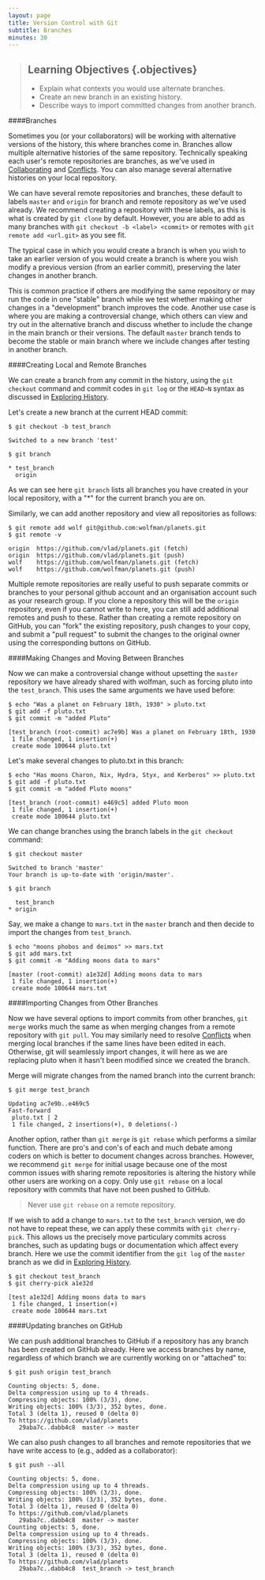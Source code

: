 ```yaml
---
layout: page
title: Version Control with Git
subtitle: Branches
minutes: 30
---
```

> ## Learning Objectives {.objectives}
>
> *   Explain what contexts you would use alternate branches.
> *   Create an new branch in an existing history.
> *   Describe ways to import committed changes from another branch.

####Branches

Sometimes you (or your collaborators) will be working with alternative versions of the history, this where branches come in. Branches allow multiple alternative histories of the same repository. Technically speaking each user's remote repositories are branches, as we've used in [Collaborating](08-collab.html) and [Conflicts](09-conflict.html). You can also manage several alternative histories on your local repository.

We can have several remote repositories and branches, these default to labels `master` and `origin` for branch and remote repository as we've used already. We recommend creating a repository with these labels, as this is what is created by `git clone` by default. However, you are able to add as many branches with `git checkout -b <label> <commit>` or remotes with `git remote add <url.git>` as you see fit.

The typical case in which you would create a branch is when you wish to take an earlier version of you would create a branch is where you wish modify a previous version (from an earlier commit), preserving the later changes in another branch.

This is common practice if others are modifying the same repository or may run the code in one "stable" branch while we test whether making other changes in a "development" branch improves the code. Another use case is where you are making a controversial change, which others can view and try out in the alternative branch and discuss whether to include the change in the main branch or their versions. The default `master` branch tends to become the stable or main branch where we include changes after testing in another branch.

####Creating Local and Remote Branches

We can create a branch from any commit in the history, using the `git checkout` command and commit codes in `git log` or the `HEAD~N` syntax as discussed in [Exploring History](05-history.html).

Let's create a new branch at the current HEAD commit:

~~~ {.bash}
$ git checkout -b test_branch
~~~

~~~ {.output}
Switched to a new branch 'test'
~~~

~~~ {.bash}
$ git branch
~~~

~~~ {.output}
* test_branch
  origin
~~~

As we can see here `git branch` lists all branches you have created in your local repository, with a "\*" for the current branch you are on.

Similarly, we can add another repository and view all repositories as follows:

~~~ {.bash}
$ git remote add wolf git@github.com:wolfman/planets.git
$ git remote -v
~~~

~~~ {.output}
origin	https://github.com/vlad/planets.git (fetch)
origin	https://github.com/vlad/planets.git (push)
wolf	https://github.com/wolfman/planets.git (fetch)
wolf	https://github.com/wolfman/planets.git (push)
~~~

Multiple remote repositories are really useful to push separate commits or branches to your personal github account and an organisation account such as your research group. If you clone a repository this will be the `origin` repository, even if you cannot write to here, you can still add additional remotes and push to these. Rather than creating a remote repository on GitHub, you can "fork" the existing repository, push changes to your copy, and submit a "pull request" to submit the changes to the original owner using the corresponding buttons on GitHub.

####Making Changes and Moving Between Branches

Now we can make a controversial change without upsetting the `master` repository we have already shared with wolfman, such as forcing pluto into the `test_branch`. This uses the same arguments we have used before:

~~~ {.bash}
$ echo "Was a planet on February 18th, 1930" > pluto.txt
$ git add -f pluto.txt
$ git commit -m "added Pluto"
~~~

~~~ {.output}
[test_branch (root-commit) ac7e9b] Was a planet on February 18th, 1930
 1 file changed, 1 insertion(+)
 create mode 100644 pluto.txt
~~~

Let's make several changes to pluto.txt in this branch:

~~~ {.bash}
$ echo "Has moons Charon, Nix, Hydra, Styx, and Kerberos" >> pluto.txt
$ git add -f pluto.txt
$ git commit -m "added Pluto moons"
~~~

~~~ {.output}
[test_branch (root-commit) e469c5] added Pluto moon
 1 file changed, 1 insertion(+)
 create mode 100644 pluto.txt
~~~

We can change branches using the branch labels in the `git checkout` command:

~~~ {.bash}
$ git checkout master
~~~

~~~ {.output}
Switched to branch 'master'
Your branch is up-to-date with 'origin/master'.
~~~

~~~ {.bash}
$ git branch
~~~

~~~ {.output}
  test_branch
* origin
~~~

Say, we make a change to `mars.txt` in the `master` branch and then decide to import the changes from `test_branch`.

~~~ {.bash}
$ echo "moons phobos and deimos" >> mars.txt
$ git add mars.txt
$ git commit -m "Adding moons data to mars"
~~~

~~~ {.output}
[master (root-commit) a1e32d] Adding moons data to mars
 1 file changed, 1 insertion(+)
 create mode 100644 mars.txt
~~~

####Importing Changes from Other Branches

Now we have several options to import commits from other branches, `git merge` works much the same as when merging changes from a remote repository with `git pull`. You may similarly need to resolve [Conflicts](09-conflict.html) when merging local branches if the same lines have been edited in each. Otherwise, git will seamlessly import changes, it will here as we are replacing pluto when it hasn't been modified since we created the branch.

Merge will migrate changes from the named branch into the current branch:

~~~ {.bash}
$ git merge test_branch
~~~

~~~ {.output}
Updating ac7e9b..e469c5
Fast-forward
 pluto.txt | 2
 1 file changed, 2 insertions(+), 0 deletions(-)
~~~

Another option, rather than `git merge` is `git rebase` which performs a similar function. There are pro's and con's of each and much debate among coders on which is better to document changes across branches. However, we recommend `git merge` for initial usage because one of the most common issues with sharing remote repositories is altering the history while other users are working on a copy. Only use `git rebase` on a local repository with commits that have not been pushed to GitHub. 

> Never use `git rebase` on a remote repository.

If we wish to add a change to `mars.txt` to the `test_branch` version, we do not have to repeat these, we can apply these commits with `git cherry-pick`. This allows us the precisely move particulary commits across branches, such as updating bugs or documentation which affect every branch. Here we use the commit identifier from the `git log` of the `master` branch as we did in [Exploring History](05-history.html). 

~~~ {.bash}
$ git checkout test_branch
$ git cherry-pick a1e32d
~~~

~~~ {.output}
[test a1e32d] Adding moons data to mars
 1 file changed, 1 insertion(+)
 create mode 100644 mars.txt
~~~

####Updating branches on GitHub

We can push additional branches to GitHub if a repository has any branch has been created on GitHub already. Here we access branches by name, regardless of which branch we are currently working on or "attached" to:

~~~ {.bash}
$ git push origin test_branch
~~~

~~~ {.output}
Counting objects: 5, done.
Delta compression using up to 4 threads.
Compressing objects: 100% (3/3), done.
Writing objects: 100% (3/3), 352 bytes, done.
Total 3 (delta 1), reused 0 (delta 0)
To https://github.com/vlad/planets
   29aba7c..dabb4c8  master -> master
~~~

We can also push changes to all branches and remote repositories that we have write access to (e.g., added as a collaborator):

~~~ {.bash}
$ git push --all
~~~

~~~ {.output}
Counting objects: 5, done.
Delta compression using up to 4 threads.
Compressing objects: 100% (3/3), done.
Writing objects: 100% (3/3), 352 bytes, done.
Total 3 (delta 1), reused 0 (delta 0)
To https://github.com/vlad/planets
   29aba7c..dabb4c8  master -> master
Counting objects: 5, done.
Delta compression using up to 4 threads.
Compressing objects: 100% (3/3), done.
Writing objects: 100% (3/3), 352 bytes, done.
Total 3 (delta 1), reused 0 (delta 0)
To https://github.com/vlad/planets
   29aba7c..dabb4c8  test_branch -> test_branch
~~~
